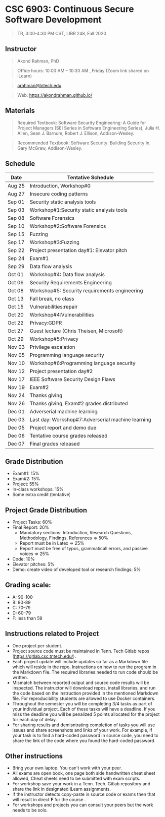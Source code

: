 # CSC 6903: Continuous Secure Software Development 
> TR, 3:00-4:30 PM CST, LIBR 248, Fall 2020 

## Instructor 

> Akond Rahman, PhD 

> Office hours: 10:00 AM – 10:30 AM , Friday (Zoom link shared on iLearn)  

> arahman@tntech.edu 

> Web: https://akondrahman.github.io/ 



## Materials 

> Required Textbook: Software Security Engineering: A Guide for Project Managers (SEI Series in Software Engineering Series), Julia H. Allen, Sean J. Barnum, Robert J. Ellison, Addison-Wesley. 

> Recommended Textbook:  Software Security: Building Security In, Gary McGraw, Addison-Wesley.


## Schedule 



| Date    | Tentative Schedule                                     |
|---------|--------------------------------------------------------|
| Aug 25  | Introduction, Workshop#0                               |
| Aug 27  | Insecure coding patterns                               |
| Sep 01  | Security static analysis tools                         |
| Sep 03  | Workshop#1:Security static analysis tools              |
| Sep 08  | Software Forensics                                     |
| Sep 10  | Workshop#2:Software Forensics                          |
| Sep 15  | Fuzzing                                                |
| Sep 17  | Workshop#3:Fuzzing                                     |
| Sep 22  | Project presentation day#1: Elevator pitch             |
| Sep 24  | Exam#1                                                 |
| Sep 29  | Data flow analysis                                     |
| Oct 01  | Workshop#4: Data flow analysis                         |
| Oct 06  | Security Requirements Engineering                      |
| Oct 08  | Workshop#5: Security requirements engineering          |
| Oct 13  | Fall break, no class                                   |
| Oct 15  | Vulnerabilities:repair                                 |
| Oct 20  | Workshop#4:Vulnerabilities                             |
| Oct 22  | Privacy:GDPR                                           |
| Oct 27  | Guest lecture (Chris Theisen, Microsoft)               |                                             
| Oct 29  | Workshop#5:Privacy                                     |                 
| Nov 03  | Privilege escalation                                   |
| Nov 05  | Programming language security                          |
| Nov 10  | Workshop#6:Programming language security               |
| Nov 12  | Project presentation day#2                             |
| Nov 17  | IEEE Software Security Design Flaws                    |
| Nov 19  | Exam#2                                                 |
| Nov 24  | Thanks giving                                          |
| Nov 26  | Thanks giving, Exam#2 grades distributed               |    
| Dec 01  | Adverserial machine learning                           |
| Dec 03  | Last day: Workshop#7:Adverserial machine learning      |
| Dec 05  | Project report and demo due                            |
| Dec 06  | Tentative course grades released                       |
| Dec 07  | Final grades released                                  |

 
## Grade Distribution 

- Exam#1: 15%
- Exam#2: 15% 
- Project: 55% 
- In-class workshops: 15% 
- Some extra credit (tentative) 

## Project Grade Distribution 
- Project Tasks: 60%
- Final Report: 20%
  - Mandatory sections: Introduction, Research Questions, Methodology, Findings, References => 50% 
  - Report must be in Latex => 25% 
  - Report must be free of typos, grammaticall errors, and passive voices => 25% 
- Code: 10% 
- Elevator pitches: 5% 
- Demo: create video of developed tool or research findings: 5%


## Grading scale: 
  - A: 90-100 
  - B: 80-89 
  - C: 70–79 
  - D: 60–79 
  - F: less than 59


## Instructions related to Project 
- One project per student.  
- Project source code must be maintained in Tenn. Tech Gitlab repos (https://gitlab.csc.tntech.edu/). 
- Each project update will include updates so far as a Markdown file which will reside in the repo. Instructions on how to run the program in the Markdown file. The required libraries needed to run code should be written.  
- Mismatch between reported output and source code results will be inspected. The instructor will download repos, install libraries, and run the code based on the instruction provided in the mentioned Markdown file. For reproducibility students are allowed to use Docker containers.   
- Throughout the semester you will be completing 3/4 tasks as part of your individual project. Each of these tasks will have a deadline. If you miss the deadline you will be penalized 5 points allocated for the project for each day of delay. 
- For sharing results and demisntrating completion of tasks you will use issues and share screenshots and links of your work. For example, if your task is to find a hard-coded password in source code, you need to share the link of the code where you found the hard-coded password. 


## Other instructions 
- Bring your own laptop. You can't work with your peer. 
- All exams are open book, one page both side handwritten cheat sheet allowed, Cheat sheets need to be submitted with exam scripts. 
- For workshop save your work in a Tenn. Tech. Gitlab repository and share the link in designated iLearn assignments. 
- If the instructor detects copy-paste in source code or exams then that will result in direct **F** for the course .  
- For workshops and projects you can consult your peers but the work needs to be solo. 


